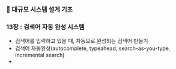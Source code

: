 ### 📌 대규모 시스템 설계 기초 
### 13장 : 검색어 자동 완성 시스템
- 검색어를 입력하고 있을 때, 자동으로 완성되는 검색어 만들기
- 검색어 자동완성(autocomplete, typeahead, search-as-you-type, incremental search)
- 